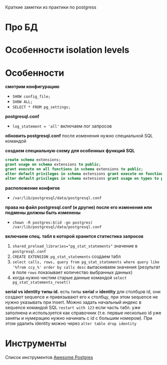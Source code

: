 Краткие заметки из практики по postgress

# Про БД
# Особенности isolation levels
# Особенности

**смотрим конфигурацию**
* `SHOW config_file;`
* `SHOW ALL;`
* `SELECT * FROM pg_settings;`

**postgresql.conf**
* `log_statement = 'all'` включаем лог запросов

**обновить postgresql.conf** после изменения нужно специальной SQL командой

**создаем специальную схему для особенных функций SQL**
```sql
create schema extensions;
grant usage on schema extensions to public;
grant execute on all functions in schema extensions to public;
alter default privileges in schema extensions grant execute on functions to public;
alter default privileges in schema extensions grant usage on types to public;
```

**расположение конфигов**
* `/var/lib/postgresql/data/postgresql.conf`

**права на файл postgresql.conf (и другие) после его изменения или подмены должны быть изменены**
* `chown -R postgres:$(id -gn postgres) /var/lib/postgresql/data/postgresql.conf`

**включаем спец. табл в которой хранится статистика запросов**
1. `shared_preload_libraries="pg_stat_statements"` значение в `postgresql.conf`
2. `CREATE EXTENSION pg_stat_statements` создаем табл
3. `select calls, rows, query from pg_stat_statements where query like '%from ccy_%' order by calls desc` вытаскиваем значения (результат в поле `rows` показывает количество выбранных данных)
4. когда нужно чистим старые данные командой `select pg_stat_statements_reset()`

**serial vs identity типы id.** есть типы **serial** и **identity** для столбцов id, они создают sequence и привязывают его к столбцу, при этом sequence не нужно указывать при insert. Можно задать начальный индекс в sequence командой SQL `restart with 123` если часть табл. уже заполнена и используется как справочник (т.е. первые несколько id уже заняты и нумерацию нужно начинать с id с большим номером). При этом удалить identity можно через `alter table drop identity`

# Инструменты
Список инструментов [Awesome Postgres](https://github.com/dhamaniasad/awesome-postgres)